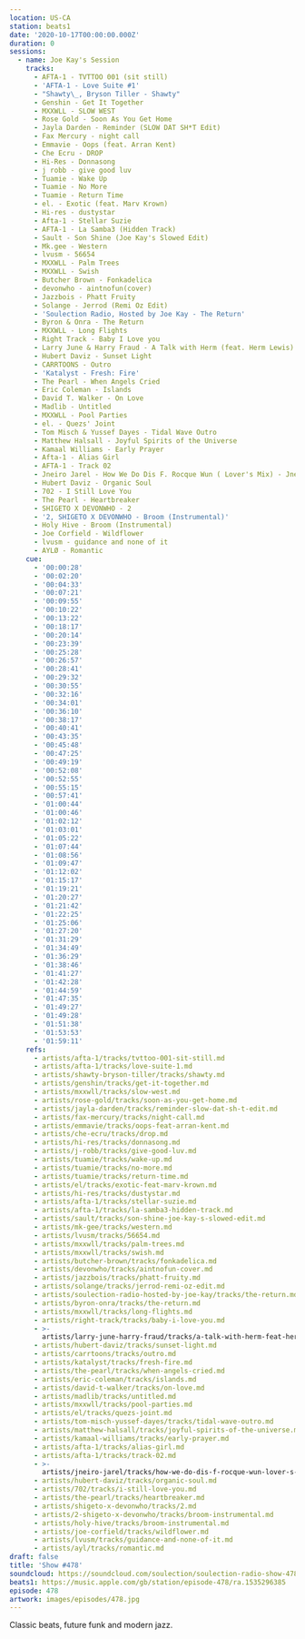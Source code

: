```yaml
---
location: US-CA
station: beats1
date: '2020-10-17T00:00:00.000Z'
duration: 0
sessions:
  - name: Joe Kay's Session
    tracks:
      - AFTA-1 - TVTTOO 001 (sit still)
      - 'AFTA-1 - Love Suite #1'
      - "Shawty\_, Bryson Tiller - Shawty"
      - Genshin - Get It Together
      - MXXWLL - SLOW WEST
      - Rose Gold - Soon As You Get Home
      - Jayla Darden - Reminder (SLOW DAT SH*T Edit)
      - Fax Mercury - night call
      - Emmavie - Oops (feat. Arran Kent)
      - Che Ecru - DROP
      - Hi-Res - Donnasong
      - j robb - give good luv
      - Tuamie - Wake Up
      - Tuamie - No More
      - Tuamie - Return Time
      - el. - Exotic (feat. Marv Krown)
      - Hi-res - dustystar
      - Afta-1 - Stellar Suzie
      - AFTA-1 - La Samba3 (Hidden Track)
      - Sault - Son Shine (Joe Kay's Slowed Edit)
      - Mk.gee - Western
      - lvusm - 56654
      - MXXWLL - Palm Trees
      - MXXWLL - Swish
      - Butcher Brown - Fonkadelica
      - devonwho - aintnofun(cover)
      - Jazzbois - Phatt Fruity
      - Solange - Jerrod (Remi Oz Edit)
      - 'Soulection Radio, Hosted by Joe Kay - The Return'
      - Byron & Onra - The Return
      - MXXWLL - Long Flights
      - Right Track - Baby I Love you
      - Larry June & Harry Fraud - A Talk with Herm (feat. Herm Lewis)
      - Hubert Daviz - Sunset Light
      - CARRTOONS - Outro
      - 'Katalyst - Fresh: Fire'
      - The Pearl - When Angels Cried
      - Eric Coleman - Islands
      - David T. Walker - On Love
      - Madlib - Untitled
      - MXXWLL - Pool Parties
      - el. - Quezs' Joint
      - Tom Misch & Yussef Dayes - Tidal Wave Outro
      - Matthew Halsall - Joyful Spirits of the Universe
      - Kamaal Williams - Early Prayer
      - Afta-1 - Alias Girl
      - AFTA-1 - Track 02
      - Jneiro Jarel - How We Do Dis F. Rocque Wun ( Lover's Mix) - Jneiro Jarel
      - Hubert Daviz - Organic Soul
      - 702 - I Still Love You
      - The Pearl - Heartbreaker
      - SHIGETO X DEVONWHO - 2
      - '2, SHIGETO X DEVONWHO - Broom (Instrumental)'
      - Holy Hive - Broom (Instrumental)
      - Joe Corfield - Wildflower
      - lvusm - guidance and none of it
      - AYLØ - Romantic
    cue:
      - '00:00:28'
      - '00:02:20'
      - '00:04:33'
      - '00:07:21'
      - '00:09:55'
      - '00:10:22'
      - '00:13:22'
      - '00:18:17'
      - '00:20:14'
      - '00:23:39'
      - '00:25:28'
      - '00:26:57'
      - '00:28:41'
      - '00:29:32'
      - '00:30:55'
      - '00:32:16'
      - '00:34:01'
      - '00:36:10'
      - '00:38:17'
      - '00:40:41'
      - '00:43:35'
      - '00:45:48'
      - '00:47:25'
      - '00:49:19'
      - '00:52:08'
      - '00:52:55'
      - '00:55:15'
      - '00:57:41'
      - '01:00:44'
      - '01:00:46'
      - '01:02:12'
      - '01:03:01'
      - '01:05:22'
      - '01:07:44'
      - '01:08:56'
      - '01:09:47'
      - '01:12:02'
      - '01:15:17'
      - '01:19:21'
      - '01:20:27'
      - '01:21:42'
      - '01:22:25'
      - '01:25:06'
      - '01:27:20'
      - '01:31:29'
      - '01:34:49'
      - '01:36:29'
      - '01:38:46'
      - '01:41:27'
      - '01:42:28'
      - '01:44:59'
      - '01:47:35'
      - '01:49:27'
      - '01:49:28'
      - '01:51:38'
      - '01:53:53'
      - '01:59:11'
    refs:
      - artists/afta-1/tracks/tvttoo-001-sit-still.md
      - artists/afta-1/tracks/love-suite-1.md
      - artists/shawty-bryson-tiller/tracks/shawty.md
      - artists/genshin/tracks/get-it-together.md
      - artists/mxxwll/tracks/slow-west.md
      - artists/rose-gold/tracks/soon-as-you-get-home.md
      - artists/jayla-darden/tracks/reminder-slow-dat-sh-t-edit.md
      - artists/fax-mercury/tracks/night-call.md
      - artists/emmavie/tracks/oops-feat-arran-kent.md
      - artists/che-ecru/tracks/drop.md
      - artists/hi-res/tracks/donnasong.md
      - artists/j-robb/tracks/give-good-luv.md
      - artists/tuamie/tracks/wake-up.md
      - artists/tuamie/tracks/no-more.md
      - artists/tuamie/tracks/return-time.md
      - artists/el/tracks/exotic-feat-marv-krown.md
      - artists/hi-res/tracks/dustystar.md
      - artists/afta-1/tracks/stellar-suzie.md
      - artists/afta-1/tracks/la-samba3-hidden-track.md
      - artists/sault/tracks/son-shine-joe-kay-s-slowed-edit.md
      - artists/mk-gee/tracks/western.md
      - artists/lvusm/tracks/56654.md
      - artists/mxxwll/tracks/palm-trees.md
      - artists/mxxwll/tracks/swish.md
      - artists/butcher-brown/tracks/fonkadelica.md
      - artists/devonwho/tracks/aintnofun-cover.md
      - artists/jazzbois/tracks/phatt-fruity.md
      - artists/solange/tracks/jerrod-remi-oz-edit.md
      - artists/soulection-radio-hosted-by-joe-kay/tracks/the-return.md
      - artists/byron-onra/tracks/the-return.md
      - artists/mxxwll/tracks/long-flights.md
      - artists/right-track/tracks/baby-i-love-you.md
      - >-
        artists/larry-june-harry-fraud/tracks/a-talk-with-herm-feat-herm-lewis.md
      - artists/hubert-daviz/tracks/sunset-light.md
      - artists/carrtoons/tracks/outro.md
      - artists/katalyst/tracks/fresh-fire.md
      - artists/the-pearl/tracks/when-angels-cried.md
      - artists/eric-coleman/tracks/islands.md
      - artists/david-t-walker/tracks/on-love.md
      - artists/madlib/tracks/untitled.md
      - artists/mxxwll/tracks/pool-parties.md
      - artists/el/tracks/quezs-joint.md
      - artists/tom-misch-yussef-dayes/tracks/tidal-wave-outro.md
      - artists/matthew-halsall/tracks/joyful-spirits-of-the-universe.md
      - artists/kamaal-williams/tracks/early-prayer.md
      - artists/afta-1/tracks/alias-girl.md
      - artists/afta-1/tracks/track-02.md
      - >-
        artists/jneiro-jarel/tracks/how-we-do-dis-f-rocque-wun-lover-s-mix-jneiro-jarel.md
      - artists/hubert-daviz/tracks/organic-soul.md
      - artists/702/tracks/i-still-love-you.md
      - artists/the-pearl/tracks/heartbreaker.md
      - artists/shigeto-x-devonwho/tracks/2.md
      - artists/2-shigeto-x-devonwho/tracks/broom-instrumental.md
      - artists/holy-hive/tracks/broom-instrumental.md
      - artists/joe-corfield/tracks/wildflower.md
      - artists/lvusm/tracks/guidance-and-none-of-it.md
      - artists/ayl/tracks/romantic.md
draft: false
title: 'Show #478'
soundcloud: https://soundcloud.com/soulection/soulection-radio-show-478
beats1: https://music.apple.com/gb/station/episode-478/ra.1535296385
episode: 478
artwork: images/episodes/478.jpg
---
```

Classic beats, future funk and modern jazz.

<!--more-->
